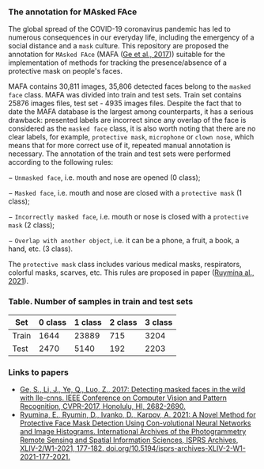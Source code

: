 ### The annotation for MAsked FAce

The global spread of the COVID-19 coronavirus pandemic has led to numerous consequences in our everyday life, including the emergency of a social distance and a ``mask`` culture. This repository are proposed the annotation for ``MAsked FAce`` (MAFA ([Ge et al., 2017](https://openaccess.thecvf.com/content_cvpr_2017/html/Ge_Detecting_Masked_Faces_CVPR_2017_paper.html))) suitable for the implementation of methods for tracking the presence/absence of a protective mask on people's faces.

MAFA contains 30,811 images, 35,806 detected faces belong to the ``masked face`` class.  MAFA was divided into train and test sets. Train set contains 25876 images files, test set - 4935 images files. 
Despite the fact that to date the MAFA database is the largest among counterparts, it has a serious drawback: presented labels are incorrect since any overlap of the face is considered as the ``masked face`` class, it is also worth noting that there are no  clear labels, for example, ``protective mask``, ``microphone`` or  ``clown nose``, which means that for more correct use of it, repeated manual annotation is necessary. The annotation of the train and test sets were performed according to the following rules:

− ``Unmasked face``, i.e. mouth and nose are opened (0 class);

− ``Masked face``, i.e. mouth and nose are closed with a ``protective mask`` (1 class);

− ``Incorrectly masked face``, i.e. mouth or nose is closed with a ``protective mask`` (2 class);

− ``Overlap with another object``, i.e. it can be a phone, a fruit, a book, a hand, etc. (3 class).

The ``protective mask`` class includes various medical masks, respirators, colorful masks, scarves, etc. This rules are proposed in paper ([Ruymina al., 2021](https://doi.org/10.5194/isprs-archives-XLIV-2-W1-2021-177-2021)).

### Table. Number of samples in train and test sets

| Set | 0 class | 1 class | 2 class | 3 class |
| - | ---- | ---- | ---- | ---- |
| Train| 1644| 23889 | 715 | 3204| 
| Test| 2470 | 5140 | 192 | 2203|

### Links to papers

- [Ge, S., Li, J., Ye, Q., Luo, Z., 2017: Detecting masked faces in the wild with lle-cnns. IEEE Conference on Computer Vision and Pattern Recognition, CVPR-2017, Honolulu, HI, 2682-2690.](https://openaccess.thecvf.com/content_cvpr_2017/html/Ge_Detecting_Masked_Faces_CVPR_2017_paper.html)
- [Ryumina, E., Ryumin, D., Ivanko, D., Karpov, A. 2021: A Novel Method for Protective Face Mask Detection Using Con-volutional Neural Networks and Image Histograms. International Archives of the Photogrammetry Remote Sensing and Spatial Information Sciences, ISPRS Archives, XLIV-2/W1-2021, 177-182. doi.org/10.5194/isprs-archives-XLIV-2-W1-2021-177-2021.](https://doi.org/10.5194/isprs-archives-XLIV-2-W1-2021-177-2021)
